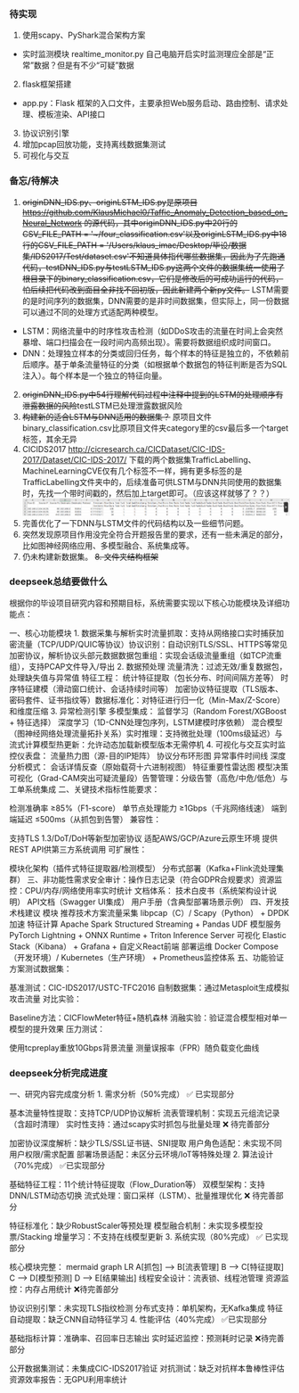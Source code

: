   ### 待实现
  1. 使用scapy、PyShark混合架构方案
  * 实时监测模块 realtime_monitor.py
      自己电脑开启实时监测理应全部是“正常”数据？但是有不少“可疑”数据
  2. flask框架搭建
  * app.py：​Flask 框架的入口文件，主要承担Web服务启动、​路由控制、​请求处理、​模板渲染、​API接口
  3. 协议识别引擎
  4. 增加pcap回放功能，支持离线数据集测试
  5. 可视化与交互
  
  ### 备忘/待解决
  1. ~~originDNN_IDS.py、originLSTM_IDS.py是原项目 https://github.com/KlausMichael0/Taffic_Anomaly_Detection_based_on_Neural_Network 的源代码，其中originDNN_IDS.py中20行的CSV_FILE_PATH = '~/four_classification.csv'以及originLSTM_IDS.py中18行的CSV_FILE_PATH = '/Users/klaus_imac/Desktop/毕设/数据集/IDS2017/Test/dataset.csv'不知道具体指代哪些数据集，因此为了先跑通代码，testDNN_IDS.py与testLSTM_IDS.py这两个文件的数据集统一使用了根目录下的binary_classification.csv，它们是修改后的可成功运行的代码，怕后续把代码改到面目全非找不回初版，因此新建两个新py文件。~~
  LSTM需要的是时间序列的数据集，DNN需要的是非时间数据集，但实际上，同一份数据可以通过不同的处理方式适配两种模型。
  * LSTM：网络流量中的时序性攻击检测​（如DDoS攻击的流量在时间上会突然暴增、端口扫描会在一段时间内高频出现）。需要将数据组织成时间窗口。
  * DNN：处理独立样本的分类或回归任务，每个样本的特征是独立的，不依赖前后顺序。基于单条流量特征的分类（如根据单个数据包的特征判断是否为SQL注入）。每个样本是一个独立的特征向量。
  2. ~~originDNN_IDS.py中54行理解代码过程中注释中提到的LSTM的处理顺序有泄露数据的风险~~testLSTM已处理泄露数据风险
  3. ~~构建新的适合LSTM与DNN适用的数据集？~~ 原项目文件binary_classification.csv比原项目文件夹category里的csv最后多一个target标签，其余无异
  4. CICIDS2017 http://cicresearch.ca/CICDataset/CIC-IDS-2017/Dataset/CIC-IDS-2017/ 下载的两个数据集TrafficLabelling、MachineLearningCVE仅有几个标签不一样，拥有更多标签的是TrafficLabelling文件夹中的，后续准备可供LSTM与DNN共同使用的数据集时，先找一个带时间戳的，然后加上target即可。（应该这样就够了？？）
 ![alt text](image.png)
  5. 完善优化了一下DNN与LSTM文件的代码结构以及一些细节问题。
  6. 突然发现原项目作用没完全符合开题报告里的要求，还有一些未满足的部分，比如图神经网络应用、多模型融合、系统集成等。
  7. 仍未构建新数据集。
  ~~8. 文件夹结构框架~~


  ### deepseek总结要做什么
  根据你的毕设项目研究内容和预期目标，系统需要实现以下核心功能模块及详细功能点：

​一、核心功能模块
​1. 数据采集与解析
​实时流量抓取：支持从网络接口实时捕获加密流量（TCP/UDP/QUIC等协议）
​协议识别：自动识别TLS/SSL、HTTPS等常见加密协议，解析协议头部元数据
​数据包重组：实现会话级流量重组（如TCP流重组），支持PCAP文件导入/导出
​2. 数据预处理
​流量清洗：过滤无效/重复数据包，处理缺失值与异常值
​特征工程：
统计特征提取（包长分布、时间间隔方差等）
时序特征建模（滑动窗口统计、会话持续时间等）
加密协议特征提取（TLS版本、密码套件、证书指纹等）
​数据标准化：对特征进行归一化（Min-Max/Z-Score）和维度压缩
​3. 异常检测引擎
​多模型集成：
监督学习（Random Forest/XGBoost + 特征选择）
深度学习（1D-CNN处理包序列，LSTM建模时序依赖）
混合模型（图神经网络处理流量拓扑关系）
​实时推理：支持微批处理（100ms级延迟）与流式计算
​模型热更新：允许动态加载新模型版本无需停机
​4. 可视化与交互
​实时监控仪表盘：
流量热力图（源-目的IP矩阵）
协议分布环形图
异常事件时间线
​深度分析模式：
会话详情反查（原始载荷十六进制视图）
特征重要性雷达图
模型决策可视化（Grad-CAM突出可疑流量段）
​告警管理：分级告警（高危/中危/低危）与工单系统集成
​二、关键技术指标
​性能要求：

检测准确率 ≥85%（F1-score）
单节点处理能力 ≥1Gbps（千兆网络线速）
端到端延迟 ≤500ms（从抓包到告警）
​兼容性：

支持TLS 1.3/DoT/DoH等新型加密协议
适配AWS/GCP/Azure云原生环境
提供REST API供第三方系统调用
​可扩展性：

模块化架构（插件式特征提取器/检测模型）
分布式部署（Kafka+Flink流处理集群）
​三、非功能性需求
​安全审计：操作日志记录（符合GDPR合规要求）
​资源监控：CPU/内存/网络使用率实时统计
​文档体系：
技术白皮书（系统架构设计说明）
API文档（Swagger UI集成）
用户手册（含典型部署场景示例）
​四、开发技术栈建议
模块	推荐技术方案
​流量采集	libpcap（C）/ Scapy（Python） + DPDK加速
​特征计算	Apache Spark Structured Streaming + Pandas UDF
​模型服务	PyTorch Lightning + ONNX Runtime + Triton Inference Server
​可视化	Elastic Stack（Kibana） + Grafana + 自定义React前端
​部署运维	Docker Compose（开发环境）/ Kubernetes（生产环境） + Prometheus监控体系
​五、功能验证方案
​测试数据集：

基准测试：CIC-IDS2017/USTC-TFC2016
自制数据集：通过Metasploit生成模拟攻击流量
​对比实验：

Baseline方法：CICFlowMeter特征+随机森林
消融实验：验证混合模型相对单一模型的提升效果
​压力测试：

使用tcpreplay重放10Gbps背景流量
测量误报率（FPR）随负载变化曲线


### deepseek分析完成进度
一、研究内容完成度分析
​1. 需求分析（50%完成）​
✅ ​已实现部分

基本流量特性提取：支持TCP/UDP协议解析
流表管理机制：实现五元组流记录（含超时清理）
实时性支持：通过scapy实时抓包与批量处理
❌ ​待完善部分

加密协议深度解析：缺少TLS/SSL证书链、SNI提取
用户角色适配：未实现不同用户权限/需求配置
部署场景适配：未区分云环境/IoT等特殊处理
​2. 算法设计（70%完成）​
✅ ​已实现部分

基础特征工程：11个统计特征提取（Flow_Duration等）
双模型架构：支持DNN/LSTM动态切换
流式处理：窗口采样（LSTM）、批量推理优化
❌ ​待完善部分

特征标准化：缺少RobustScaler等预处理
模型融合机制：未实现多模型投票/Stacking
增量学习：不支持在线模型更新
​3. 系统实现（80%完成）​
✅ ​已实现部分

核心模块完整：
mermaid
graph LR
A[抓包] --> B[流表管理]
B --> C[特征提取]
C --> D[模型预测]
D --> E[结果输出]
线程安全设计：流表锁、线程池管理
资源监控：内存占用统计
❌ ​待完善部分

协议识别引擎：未实现TLS指纹检测
分布式支持：单机架构，无Kafka集成
特征自动提取：缺乏CNN自动特征学习
​4. 性能评估（40%完成）​
✅ ​已实现部分

基础指标计算：准确率、召回率日志输出
实时延迟监控：预测耗时记录
❌ ​待完善部分

公开数据集测试：未集成CIC-IDS2017验证
对抗测试：缺乏对抗样本鲁棒性评估
资源效率报告：无GPU利用率统计